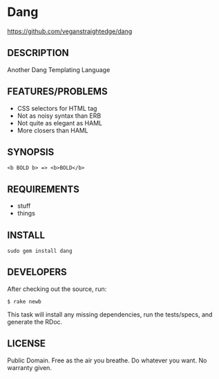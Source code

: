 # Dang

https://github.com/veganstraightedge/dang

## DESCRIPTION

Another Dang Templating Language

## FEATURES/PROBLEMS

* CSS selectors for HTML tag
* Not as noisy syntax than ERB
* Not quite as elegant as HAML
* More closers than HAML

## SYNOPSIS

    <b BOLD b> => <b>BOLD</b>

## REQUIREMENTS

* stuff
* things

## INSTALL

    sudo gem install dang

## DEVELOPERS

After checking out the source, run:

    $ rake newb

This task will install any missing dependencies, run the tests/specs,
and generate the RDoc.

## LICENSE

Public Domain. Free as the air you breathe. Do whatever you want. No warranty given.
